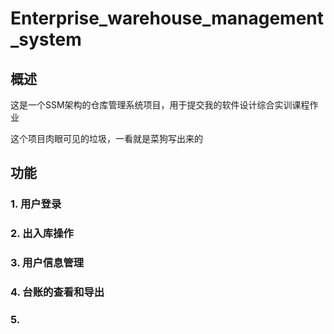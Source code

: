 # Enterprise_warehouse_management_system
## 概述
这是一个SSM架构的仓库管理系统项目，用于提交我的软件设计综合实训课程作业

这个项目肉眼可见的垃圾，一看就是菜狗写出来的
## 功能
### 1. 用户登录
### 2. 出入库操作
### 3. 用户信息管理
### 4. 台账的查看和导出
### 5. 